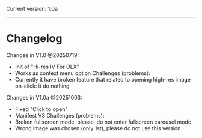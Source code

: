 Current version: 1.0a

---

# Changelog


Changes	in V1.0 @20250719:
- Init of "Hi-res IV For OLX"
- Works as context menu option
Challenges (problems):
- Currently it have broken feature that related to opening high-res image on-click: it do nothing

Changes	in V1.0a @20251003:
- Fixed "Click to open"
- Manifest V3
Challenges (problems):
- Broken fullscreen mode, please, do not enter fullscreen carousel mode
- Wrong image was chosen (only 1st), please do not use this version